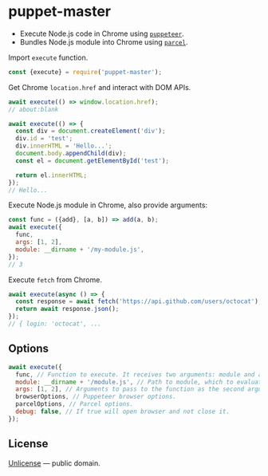 # puppet-master

- Execute Node.js code in Chrome using [`puppeteer`](https://github.com/GoogleChrome/puppeteer).
- Bundles Node.js module into Chrome using [`parcel`](https://github.com/parcel-bundler/parcel).

Import `execute` function.

```js
const {execute} = require('puppet-master');
```

Get Chrome `location.href` and interact with DOM APIs.

```js
await execute(() => window.location.href);
// about:blank

await execute(() => {
  const div = document.createElement('div');
  div.id = 'test';
  div.innerHTML = 'Hello...';
  document.body.appendChild(div);
  const el = document.getElementById('test');

  return el.innerHTML;
});
// Hello...
```

Execute Node.js module in Chrome, also provide arguments:

```js
const func = ({add}, [a, b]) => add(a, b);
await execute({
  func,
  args: [1, 2],
  module: __dirname + '/my-module.js',
});
// 3
```

Execute `fetch` from Chrome.

```js
await execute(async () => {
  const response = await fetch('https://api.github.com/users/octocat');
  return await response.json();
});
// { login: 'octocat', ...
```

## Options

```js
await execute({
  func, // Function to execute. It receives two arguments: module and args.
  module: __dirname + '/module.js', // Path to module, which to evaluate and provide to function.
  args: [1, 2], // Arguments to pass to the function as the second argument.
  browserOptions, // Puppeteer browser options.
  parcelOptions, // Parcel options.
  debug: false, // If true will open browser and not close it.
});
```


## License

[Unlicense](./LICENSE) &mdash; public domain.
